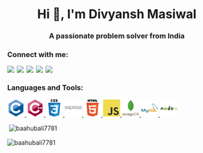 <h1 align="center">Hi 👋, I'm Divyansh Masiwal</h1>
<h3 align="center">A passionate problem solver from India</h3>

<h3 align="left">Connect with me:</h3>
<p>
<a href="https://www.linkedin.com/in/divyansh-masiwal/">
  <img align="left" width="22px" src="https://cdn.jsdelivr.net/npm/simple-icons@v3/icons/linkedin.svg" />
</a>


<a href="https://leetcode.com/baahubali7781/">
  <img align="left" width="22px" src="https://cdn.jsdelivr.net/npm/simple-icons@v3/icons/leetcode.svg" />
</a>
  
<a href="https://codeforces.com/profile/baahubali7781">
  <img align="left" width="22px" src="https://www.svgrepo.com/show/305884/codeforces.svg" />
</a>
  <a href="https://www.facebook.com/divyansh.masiwal.7/">
  <img align="left" width="22px" src="https://cdn.jsdelivr.net/npm/simple-icons@3.13.0/icons/facebook.svg" />
</a>
<a href="https://www.instagram.com/divyanshmasiwal07/">
  <img align="left" width="22px" src="https://cdn.jsdelivr.net/npm/simple-icons@v3/icons/instagram.svg" />
</a>
</p>
<br>

<h3 align="left">Languages and Tools:</h3>
<p align="left"> <a href="https://www.cprogramming.com/" target="_blank"> <img src="https://raw.githubusercontent.com/devicons/devicon/master/icons/c/c-original.svg" alt="c" width="40" height="40"/> </a> <a href="https://www.w3schools.com/cpp/" target="_blank"> <img src="https://raw.githubusercontent.com/devicons/devicon/master/icons/cplusplus/cplusplus-original.svg" alt="cplusplus" width="40" height="40"/> </a> <a href="https://www.w3schools.com/css/" target="_blank"> <img src="https://raw.githubusercontent.com/devicons/devicon/master/icons/css3/css3-original-wordmark.svg" alt="css3" width="40" height="40"/> </a> <a href="https://expressjs.com" target="_blank"> <img src="https://raw.githubusercontent.com/devicons/devicon/master/icons/express/express-original-wordmark.svg" alt="express" width="40" height="40"/> </a> <a href="https://www.w3.org/html/" target="_blank"> <img src="https://raw.githubusercontent.com/devicons/devicon/master/icons/html5/html5-original-wordmark.svg" alt="html5" width="40" height="40"/> </a> <a href="https://developer.mozilla.org/en-US/docs/Web/JavaScript" target="_blank"> <img src="https://raw.githubusercontent.com/devicons/devicon/master/icons/javascript/javascript-original.svg" alt="javascript" width="40" height="40"/> </a> <a href="https://www.mongodb.com/" target="_blank"> <img src="https://raw.githubusercontent.com/devicons/devicon/master/icons/mongodb/mongodb-original-wordmark.svg" alt="mongodb" width="40" height="40"/> </a> <a href="https://www.mysql.com/" target="_blank"> <img src="https://raw.githubusercontent.com/devicons/devicon/master/icons/mysql/mysql-original-wordmark.svg" alt="mysql" width="40" height="40"/> </a> <a href="https://nodejs.org" target="_blank"> <img src="https://raw.githubusercontent.com/devicons/devicon/master/icons/nodejs/nodejs-original-wordmark.svg" alt="nodejs" width="40" height="40"/> </a> </p>


<p>&nbsp;<img align="center" src="https://github-readme-stats.vercel.app/api?username=baahubali7781&show_icons=true&locale=en" alt="baahubali7781" /></p>

<p><img align="center" src="https://github-readme-streak-stats.herokuapp.com/?user=baahubali7781&" alt="baahubali7781" /></p>
